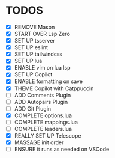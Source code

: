 # TODOS
- [x] REMOVE Mason
- [x] START OVER Lsp Zero
- [x] SET UP tsserver
- [x] SET UP eslint
- [x] SET UP tailwindcss
- [x] SET UP lua
- [x] ENABLE vim on lua lsp
- [x] SET UP Copilot
- [x] ENABLE formatting on save
- [x] THEME Copilot with Catppuccin
- [ ] ADD Comments Plugin
- [ ] ADD Autopairs Plugin
- [ ] ADD Git Plugin
- [x] COMPLETE options.lua
- [ ] COMPLETE mappings.lua
- [ ] COMPLETE leaders.lua
- [x] REALLY SET UP Telescope
- [x] MASSAGE init order
- [ ] ENSURE it runs as needed on VSCode
